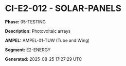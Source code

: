 # CI-E2-012 - SOLAR-PANELS

**Phase:** 05-TESTING

**Description:** Photovoltaic arrays

**AMPEL:** AMPEL-01-TUW (Tube and Wing)

**Segment:** E2-ENERGY

**Generated:** 2025-08-25 17:27:29 UTC
